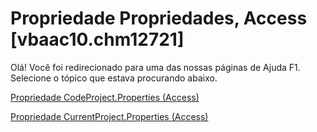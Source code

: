 
# Propriedade Propriedades, Access [vbaac10.chm12721]

Olá! Você foi redirecionado para uma das nossas páginas de Ajuda F1. Selecione o tópico que estava procurando abaixo.

[Propriedade CodeProject.Properties (Access)](http://msdn.microsoft.com/library/47617f8c-6c87-ec70-5661-51204ef44cdf%28Office.15%29.aspx)

[Propriedade CurrentProject.Properties (Access)](http://msdn.microsoft.com/library/fd53f73f-184a-0793-da0d-7bcd95c20439%28Office.15%29.aspx)

